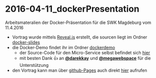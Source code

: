 # 2016-04-11_dockerPresentation
Arbeitsmateralien der Docker-Präsentation für die SWK Magdeburg vom 11.4.2016

* Vortrag wurde mittels [Reveal.js](https://github.com/hakimel/reveal.js/) erstellt, die sourcen liegt im Ordner [docker-slides](https://github.com/swkMagdeburg/2016-04-11_dockerPresentation/tree/master/2016-04-14%20docker-slides)
* die Docker-Demo findet ihr im Ordner [dockerdemo](https://github.com/swkMagdeburg/2016-04-11_dockerPresentation/tree/master/dockerdemo)
  * der Source-Code für den Micro-Service selbst befindet sich [hier](https://bitbucket.org/brandtkollmar/tobidocker)
  * mit besten Dank :+1: an [**@darekkay**](https://github.com/darekkay) und [**@megawebspace**](https://github.com/megawebspace) für die Unterstützung
* den Vortrag kann man über [github-Pages](https://help.github.com/categories/github-pages-basics/) auch direkt [hier](http://swkmagdeburg.github.io/2016-04-11_dockerPresentation) aufrufen
